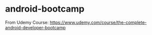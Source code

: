 # android-bootcamp

From Udemy Course: https://www.udemy.com/course/the-complete-android-developer-bootcamp

